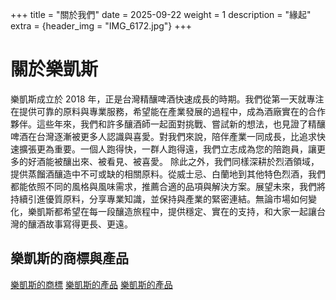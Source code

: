 +++
title = "關於我們"
date = 2025-09-22
weight = 1
description = "緣起"
extra = {header_img = "IMG_6172.jpg"}
+++

# 關於樂凱斯
樂凱斯成立於 2018 年，正是台灣精釀啤酒快速成長的時期。我們從第一天就專注在提供可靠的原料與專業服務，希望能在產業發展的過程中，成為酒廠實在的合作夥伴。這些年來，我們和許多釀酒師一起面對挑戰、嘗試新的想法，也見證了精釀啤酒在台灣逐漸被更多人認識與喜愛。對我們來說，陪伴產業一同成長，比追求快速擴張更為重要。一個人跑得快，一群人跑得遠，我們立志成為您的陪跑員，讓更多的好酒能被釀出來、被看見、被喜愛。
除此之外，我們同樣深耕於烈酒領域，提供蒸餾酒釀造中不可或缺的相關原料。從威士忌、白蘭地到其他特色烈酒，我們都能依照不同的風格與風味需求，推薦合適的品項與解決方案。展望未來，我們將持續引進優質原料，分享專業知識，並保持與產業的緊密連結。無論市場如何變化，樂凱斯都希望在每一段釀造旅程中，提供穩定、實在的支持，和大家一起讓台灣的釀酒故事寫得更長、更遠。

## 樂凱斯的商標與產品
<div class="gallery">
      <a href="/img/LOGO.png" data-ngthumb="/img/LOGO.png">樂凱斯的商標</a>
      <a href="/img/IMG_1884.jpg" data-ngthumb="/img/IMG_1884.jpg">樂凱斯的產品</a>
      <a href="/img/35A0076.jpg" data-ngthumb="/img/35A0076.jpg">樂凱斯的產品</a>
</div>

